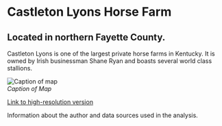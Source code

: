 # Castleton Lyons Horse Farm
## Located in northern Fayette County.

Castleton Lyons is one of the largest private horse farms in Kentucky. It is owned by Irish businessman Shane Ryan and boasts several world class stallions.

![Caption of map](map.jpg)     
*Caption of Map*

[Link to high-resolution version](hi-res.pdf)     

Information about the author and data sources used in the analysis.

